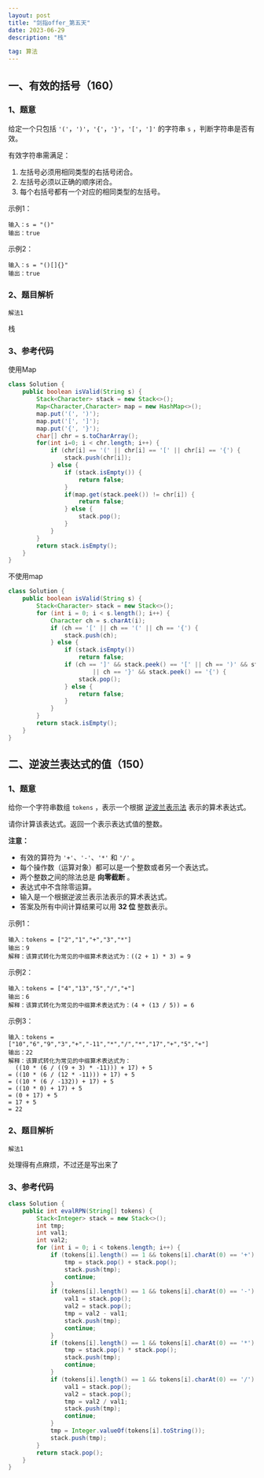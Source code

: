 ```yaml
---
layout: post
title: "剑指offer_第五天"
date: 2023-06-29 
description: "栈"

tag: 算法
---  
```


## 一、有效的括号（160）

### 1、题意

给定一个只包括 `'('`，`')'`，`'{'`，`'}'`，`'['`，`']'` 的字符串 `s` ，判断字符串是否有效。

有效字符串需满足：

1. 左括号必须用相同类型的右括号闭合。
2. 左括号必须以正确的顺序闭合。
3. 每个右括号都有一个对应的相同类型的左括号。

示例1：

```
输入：s = "()"
输出：true
```

示例2：

```
输入：s = "()[]{}"
输出：true
```



### 2、题目解析

``解法1``

栈

### 3、参考代码

使用Map

```java
class Solution {
    public boolean isValid(String s) {
        Stack<Character> stack = new Stack<>();
        Map<Character,Character> map = new HashMap<>();
        map.put('(', ')');
        map.put('[', ']');
        map.put('{', '}');
        char[] chr = s.toCharArray();
        for(int i=0; i < chr.length; i++) {
            if (chr[i] == '(' || chr[i] == '[' || chr[i] == '{') {
                stack.push(chr[i]);
            } else {
                if (stack.isEmpty()) {
                    return false;
                }
                if(map.get(stack.peek()) != chr[i]) {
                    return false;
                } else {
                    stack.pop();
                }
            }
        }
        return stack.isEmpty();
    }
}
```

不使用map

```java
class Solution {
    public boolean isValid(String s) {
		Stack<Character> stack = new Stack<>();
        for (int i = 0; i < s.length(); i++) {
            Character ch = s.charAt(i);
            if (ch == '[' || ch == '(' || ch == '{') {
                stack.push(ch);
            } else {
                if (stack.isEmpty())
                    return false;
                if (ch == ']' && stack.peek() == '[' || ch == ')' && stack.peek() == '('
                        || ch == '}' && stack.peek() == '{') {
                    stack.pop();
                } else {
                    return false;
                }
            }
        }
        return stack.isEmpty();
    }
}
```



## 二、逆波兰表达式的值（150）

### 1、题意

给你一个字符串数组 `tokens` ，表示一个根据 [逆波兰表示法](https://baike.baidu.com/item/逆波兰式/128437) 表示的算术表达式。

请你计算该表达式。返回一个表示表达式值的整数。

**注意：**

- 有效的算符为 `'+'`、`'-'`、`'*'` 和 `'/'` 。
- 每个操作数（运算对象）都可以是一个整数或者另一个表达式。
- 两个整数之间的除法总是 **向零截断** 。
- 表达式中不含除零运算。
- 输入是一个根据逆波兰表示法表示的算术表达式。
- 答案及所有中间计算结果可以用 **32 位** 整数表示。

示例1：

```
输入：tokens = ["2","1","+","3","*"]
输出：9
解释：该算式转化为常见的中缀算术表达式为：((2 + 1) * 3) = 9
```

示例2：

```
输入：tokens = ["4","13","5","/","+"]
输出：6
解释：该算式转化为常见的中缀算术表达式为：(4 + (13 / 5)) = 6
```

示例3：

```
输入：tokens = ["10","6","9","3","+","-11","*","/","*","17","+","5","+"]
输出：22
解释：该算式转化为常见的中缀算术表达式为：
  ((10 * (6 / ((9 + 3) * -11))) + 17) + 5
= ((10 * (6 / (12 * -11))) + 17) + 5
= ((10 * (6 / -132)) + 17) + 5
= ((10 * 0) + 17) + 5
= (0 + 17) + 5
= 17 + 5
= 22
```

### 2、题目解析

``解法1``

处理得有点麻烦，不过还是写出来了

### 3、参考代码

```java
class Solution {
    public int evalRPN(String[] tokens) {
		Stack<Integer> stack = new Stack<>();
        int tmp;
        int val1;
        int val2;
        for (int i = 0; i < tokens.length; i++) {
            if (tokens[i].length() == 1 && tokens[i].charAt(0) == '+') {
                tmp = stack.pop() + stack.pop();
                stack.push(tmp);
                continue;
            }
            if (tokens[i].length() == 1 && tokens[i].charAt(0) == '-') {
                val1 = stack.pop();
                val2 = stack.pop();
                tmp = val2 - val1;
                stack.push(tmp);
                continue;
            }
            if (tokens[i].length() == 1 && tokens[i].charAt(0) == '*') {
                tmp = stack.pop() * stack.pop();
                stack.push(tmp);
                continue;
            }
            if (tokens[i].length() == 1 && tokens[i].charAt(0) == '/') {
                val1 = stack.pop();
                val2 = stack.pop();
                tmp = val2 / val1;
                stack.push(tmp);
                continue;
            }
            tmp = Integer.valueOf(tokens[i].toString());
            stack.push(tmp);
        }
        return stack.pop();
    }
}
```









